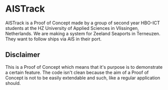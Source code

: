 # AISTrack
AISTrack is a Proof of Concept made by a group of second year HBO-ICT students at the HZ University of Applied Sciences in Vlissingen, Netherlands.
We are making a system for Zeeland Seaports in Terneuzen. They want to follow ships via AIS in their port.

## Disclaimer

This is a Proof of Concept which means that it's purpose is to demonstrate a certain feature.
The code isn't clean because the aim of a Proof of Concept is not to be easily extendable and such,
like a regular application should.

